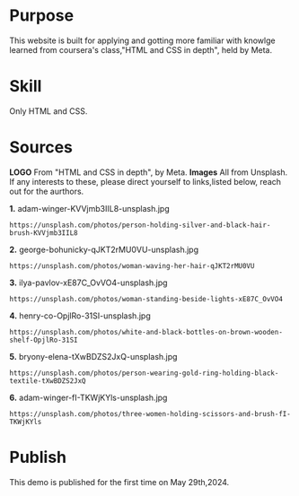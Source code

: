 # Purpose
This website is built for applying and gotting more familiar with knowlge learned from coursera's class,"HTML and CSS in depth", held by Meta.

# Skill
Only HTML and CSS.

# Sources
**LOGO** 
    From "HTML and CSS in depth", by Meta.
**Images**
    All from Unsplash. 
    If any interests to these, please direct yourself to links,listed below, reach out for the aurthors.

**1.**
adam-winger-KVVjmb3IIL8-unsplash.jpg

    https://unsplash.com/photos/person-holding-silver-and-black-hair-brush-KVVjmb3IIL8

**2.**  george-bohunicky-qJKT2rMU0VU-unsplash.jpg

    https://unsplash.com/photos/woman-waving-her-hair-qJKT2rMU0VU

**3.**  ilya-pavlov-xE87C_OvVO4-unsplash.jpg

    https://unsplash.com/photos/woman-standing-beside-lights-xE87C_OvVO4

**4.**  henry-co-OpjlRo-31SI-unsplash.jpg

    https://unsplash.com/photos/white-and-black-bottles-on-brown-wooden-shelf-OpjlRo-31SI

**5.**  bryony-elena-tXwBDZS2JxQ-unsplash.jpg

    https://unsplash.com/photos/person-wearing-gold-ring-holding-black-textile-tXwBDZS2JxQ

**6.**  adam-winger-fI-TKWjKYls-unsplash.jpg

    https://unsplash.com/photos/three-women-holding-scissors-and-brush-fI-TKWjKYls

# Publish
This demo is published for the first time on May 29th,2024.
